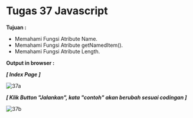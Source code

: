 # Tugas 37 Javascript

<b>Tujuan : </b>
<ul>
  <li>Memahami Fungsi Atribute Name.</li>
  <li>Memahami Fungsi Atribute getNamedItem().</li>
  <li>Memahami Fungsi Atribute Length.</li>
</ul>

<b>Output in browser : </b>

<b><i>[ Index Page ]</i></b>

![37a](https://user-images.githubusercontent.com/92837751/184478421-e73fec8e-d385-4288-8c6a-6cb82515aac5.jpg)

<b><i>[ Klik Button "Jalankan", kata "contoh" akan berubah sesuai codingan ]</i></b>

![37b](https://user-images.githubusercontent.com/92837751/184478422-6c59ff30-d41f-425a-9cff-abc35abe643b.jpg)

